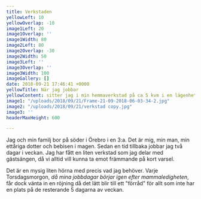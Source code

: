 ```yaml
---
title: Verkstaden
yellowLeft: 10
yellowOverlap: -10
image1Left: 20
image1Overlap: ''
image1Width: 80
image2Left: 80
image2Overlap: -30
image2Width: 50
image3Left: ''
image3Overlap: ''
image3Width: 100
imageGallery: []
date: 2018-09-21 17:46:41 +0000
yellowTitle: När jag jobbar
yellowContent: sitter jag i min hemmaverkstad på ca 5 kvm i en lägenhet i Örebro.
image1: "/uploads/2018/09/21/Frame-21-09-2018-06-03-34-2.jpg"
image2: "/uploads/2018/09/21/verkstad copy.jpg"
image3: ''
headerMaxHeight: 600

---
```

Jag och min familj bor på söder i Örebro i en 3:a. Det är mig, min man, min ettåriga dotter och bebisen i magen. Sedan en tid tillbaka jobbar jag två dagar i veckan. Jag har fått en liten verkstad som jag delar med gästsängen, då vi alltid vill kunna ta emot främmande på kort varsel.   
  
Det är en mysig liten hörna med precis vad jag behöver. Varje Torsdagsmorgon, _då mina jobbdagar börjar igen efter mammaledigheten_, får dock vänta in en röjning då det lätt blir till ett "förråd" för allt som inte har en plats på de resterande 5 dagarna av veckan.